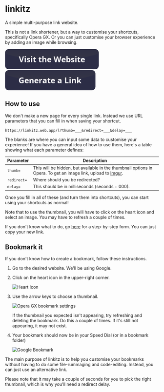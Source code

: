 # linkitz

A simple multi-purpose link website.

This is not a link shortener, but a way to customise your shortcuts, specifically Opera GX. Or you can just customise your browser experience by adding an image while browsing.

[![Visit the Website](public/i/md/website.png)](https://linkitz.web.app) [![Generate a Link](public/i/md/generate.png)](https://ipt0t15yybc.typeform.com/to/Yz0az0d8)

## How to use

We don't make a new page for every single link. Instead we use URL parameters that you can fill in when saving your shortcut.

```https
https://linkitz.web.app/l?thumb=___&redirect=___&delay=___
```

The blanks are where you can input some data to customise your experience! If you have a general idea of how to use them, here's a table showing what each parameter defines:

| Parameter   | Description                                                                                                                       |
| ----------- | --------------------------------------------------------------------------------------------------------------------------------- |
| `thumb=`    | This will be hidden, but available in the thumbnail options in Opera. To get an image link, upload to [Imgur](https://imgur.com). |
| `redirect=` | Where should you be redirected?                                                                                                   |
| `delay=`    | This should be in milliseconds (seconds + 000).                                                                                   |

Once you fill in all of these (and turn them into shortcuts), you can start using your shortcuts as normal!

Note that to use the thumbnail, you will have to click on the heart icon and select an image. You may have to refresh a couple of times.

If you don't know what to do, go [here](https://ipt0t15yybc.typeform.com/to/Yz0az0d8) for a step-by-step form. You can just copy your new link.

## Bookmark it

If you don't know how to create a bookmark, follow these instructions.

1. Go to the desired website. We'll be using Google.
2. Click on the heart icon in the upper-right corner.

    ![Heart Icon](https://i.imgur.com/RoNbbyR.png)

3. Use the arrow keys to choose a thumbnail.

    ![Opera GX bookmark settings](https://i.imgur.com/xCugZeF.png)

    If the thumbnail you expected isn't appearing, try refreshing and deleting the bookmark. Do this a couple of times. If it's still not appearing, it may not exist.
4. Your bookmark should now be in your Speed Dial (or in a bookmark folder)

    ![Google Bookmark](https://i.imgur.com/t0ohpK5.png)

The main purpose of linkitz is to help you customise your bookmarks without having to do some file-rummaging and code-editing. Instead, you can just use an alternative link.

Please note that it may take a couple of seconds for you to pick the right thumbnail, which is why you'll need a redirect delay.